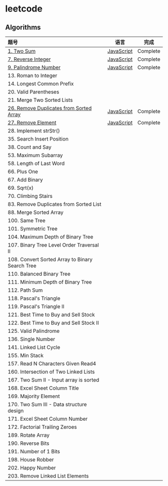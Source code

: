 # leetcode
## Algorithms

| 题号 | 语言 | 完成 |
| :------| :------: | :------: |
| <a href="https://leetcode.com/problems/two-sum">1. Two Sum</a> | <a href="./Algorithms/Easy/1. Two Sum.html">JavaScript</a> | Complete |
| <a href="https://leetcode.com/problems/reverse-integer/">7. Reverse Integer</a> | <a href="./Algorithms/Easy/7. Reverse Integer.html">JavaScript</a> | Complete |
| <a href="https://leetcode.com/problems/palindrome-number/">9. Palindrome Number</a> | <a href="./Algorithms/Easy/9. Palindrome Number">JavaScript</a> | Complete |
| 13. Roman to Integer |  |  |
| 14. Longest Common Prefix |  |  |
| 20. Valid Parentheses |  |  |
| 21. Merge Two Sorted Lists |  |  |
| <a href="https://leetcode.com/problems/remove-duplicates-from-sorted-array/">26. Remove Duplicates from Sorted Array</a> | <a href="./Algorithms/Easy/26. Remove Duplicates from Sorted Array.html">JavaScript</a> | Complete |
| <a href="https://leetcode.com/problems/remove-element/">27. Remove Element</a> | <a href="./Algorithms/Easy/27. Remove Element.html">JavaScript</a> | Complete |
| 28. Implement strStr() |  |  |
| 35. Search Insert Position |  |  |
| 38. Count and Say |  |  |
| 53. Maximum Subarray |  |  |
| 58. Length of Last Word |  |  |
| 66. Plus One |  |  |
| 67. Add Binary |  |  |
| 69. Sqrt(x) |  |  |
| 70. Climbing Stairs |  |  |
| 83. Remove Duplicates from Sorted List |  |  |
| 88. Merge Sorted Array |  |  |
| 100. Same Tree |  |  |
| 101. Symmetric Tree |  |  |
| 104. Maximum Depth of Binary Tree |  |  |
| 107. Binary Tree Level Order Traversal II |  |  |
| 108. Convert Sorted Array to Binary Search Tree |  |  |
| 110. Balanced Binary Tree |  |  |
| 111. Minimum Depth of Binary Tree |  |  |
| 112. Path Sum |  |  |
| 118. Pascal's Triangle |  |  |
| 119. Pascal's Triangle II |  |  |
| 121. Best Time to Buy and Sell Stock |  |  |
| 122. Best Time to Buy and Sell Stock II |  |  |
| 125. Valid Palindrome |  |  |
| 136. Single Number |  |  |
| 141. Linked List Cycle |  |  |
| 155. Min Stack |  |  |
| 157. Read N Characters Given Read4 |  |  |
| 160. Intersection of Two Linked Lists |  |  |
| 167. Two Sum II - Input array is sorted |  |  |
| 168. Excel Sheet Column Title |  |  |
| 169. Majority Element |  |  |
| 170. Two Sum III - Data structure design |  |  |
| 171. Excel Sheet Column Number |  |  |
| 172. Factorial Trailing Zeroes |  |  |
| 189. Rotate Array |  |  |
| 190. Reverse Bits |  |  |
| 191. Number of 1 Bits |  |  |
| 198. House Robber |  |  |
| 202. Happy Number |  |  |
| 203. Remove Linked List Elements |  |  |




